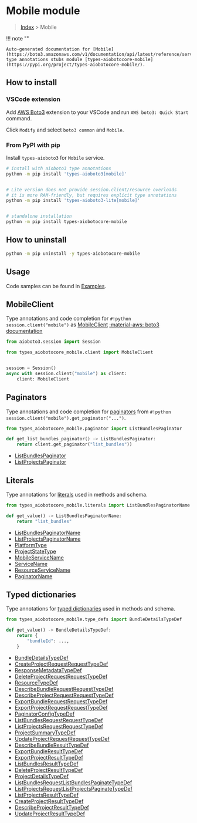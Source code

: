 # Mobile module

> [Index](../README.md) > Mobile


!!! note ""

    Auto-generated documentation for [Mobile](https://boto3.amazonaws.com/v1/documentation/api/latest/reference/services/mobile.html#Mobile)
    type annotations stubs module [types-aiobotocore-mobile](https://pypi.org/project/types-aiobotocore-mobile/).

## How to install

### VSCode extension

Add [AWS Boto3](https://marketplace.visualstudio.com/items?itemName=Boto3typed.boto3-ide)
extension to your VSCode and run `AWS boto3: Quick Start` command.

Click `Modify` and select `boto3 common` and `Mobile`.

### From PyPI with pip

Install `types-aioboto3` for `Mobile` service.

```bash
# install with aioboto3 type annotations
python -m pip install 'types-aioboto3[mobile]'


# Lite version does not provide session.client/resource overloads
# it is more RAM-friendly, but requires explicit type annotations
python -m pip install 'types-aioboto3-lite[mobile]'


# standalone installation
python -m pip install types-aiobotocore-mobile
```



## How to uninstall

```bash
python -m pip uninstall -y types-aiobotocore-mobile
```

## Usage

Code samples can be found in [Examples](./usage.md).

## MobileClient

Type annotations and code completion for  `#!python session.client("mobile")` as [MobileClient](./client.md)
[:material-aws: boto3 documentation](https://boto3.amazonaws.com/v1/documentation/api/latest/reference/services/mobile.html#Mobile.Client)

```python title="Usage example"
from aioboto3.session import Session

from types_aiobotocore_mobile.client import MobileClient


session = Session()
async with session.client("mobile") as client:
    client: MobileClient
```


## Paginators

Type annotations and code completion for
[paginators](./paginators.md)
from `#!python session.client("mobile").get_paginator("...")`.

```python title="Usage example"
from types_aiobotocore_mobile.paginator import ListBundlesPaginator

def get_list_bundles_paginator() -> ListBundlesPaginator:
    return client.get_paginator("list_bundles"))
```

- [ListBundlesPaginator](./paginators.md#listbundlespaginator)
- [ListProjectsPaginator](./paginators.md#listprojectspaginator)








## Literals

Type annotations for [literals](./literals.md) used in methods and schema.

```python title="Usage example"
from types_aiobotocore_mobile.literals import ListBundlesPaginatorName

def get_value() -> ListBundlesPaginatorName:
    return "list_bundles"
```

- [ListBundlesPaginatorName](./literals.md#listbundlespaginatorname)
- [ListProjectsPaginatorName](./literals.md#listprojectspaginatorname)
- [PlatformType](./literals.md#platformtype)
- [ProjectStateType](./literals.md#projectstatetype)
- [MobileServiceName](./literals.md#mobileservicename)
- [ServiceName](./literals.md#servicename)
- [ResourceServiceName](./literals.md#resourceservicename)
- [PaginatorName](./literals.md#paginatorname)




## Typed dictionaries

Type annotations for [typed dictionaries](./type_defs.md) used in methods and schema.

```python title="Usage example"
from types_aiobotocore_mobile.type_defs import BundleDetailsTypeDef

def get_value() -> BundleDetailsTypeDef:
    return {
        "bundleId": ...,
    }
```

- [BundleDetailsTypeDef](./type_defs.md#bundledetailstypedef)
- [CreateProjectRequestRequestTypeDef](./type_defs.md#createprojectrequestrequesttypedef)
- [ResponseMetadataTypeDef](./type_defs.md#responsemetadatatypedef)
- [DeleteProjectRequestRequestTypeDef](./type_defs.md#deleteprojectrequestrequesttypedef)
- [ResourceTypeDef](./type_defs.md#resourcetypedef)
- [DescribeBundleRequestRequestTypeDef](./type_defs.md#describebundlerequestrequesttypedef)
- [DescribeProjectRequestRequestTypeDef](./type_defs.md#describeprojectrequestrequesttypedef)
- [ExportBundleRequestRequestTypeDef](./type_defs.md#exportbundlerequestrequesttypedef)
- [ExportProjectRequestRequestTypeDef](./type_defs.md#exportprojectrequestrequesttypedef)
- [PaginatorConfigTypeDef](./type_defs.md#paginatorconfigtypedef)
- [ListBundlesRequestRequestTypeDef](./type_defs.md#listbundlesrequestrequesttypedef)
- [ListProjectsRequestRequestTypeDef](./type_defs.md#listprojectsrequestrequesttypedef)
- [ProjectSummaryTypeDef](./type_defs.md#projectsummarytypedef)
- [UpdateProjectRequestRequestTypeDef](./type_defs.md#updateprojectrequestrequesttypedef)
- [DescribeBundleResultTypeDef](./type_defs.md#describebundleresulttypedef)
- [ExportBundleResultTypeDef](./type_defs.md#exportbundleresulttypedef)
- [ExportProjectResultTypeDef](./type_defs.md#exportprojectresulttypedef)
- [ListBundlesResultTypeDef](./type_defs.md#listbundlesresulttypedef)
- [DeleteProjectResultTypeDef](./type_defs.md#deleteprojectresulttypedef)
- [ProjectDetailsTypeDef](./type_defs.md#projectdetailstypedef)
- [ListBundlesRequestListBundlesPaginateTypeDef](./type_defs.md#listbundlesrequestlistbundlespaginatetypedef)
- [ListProjectsRequestListProjectsPaginateTypeDef](./type_defs.md#listprojectsrequestlistprojectspaginatetypedef)
- [ListProjectsResultTypeDef](./type_defs.md#listprojectsresulttypedef)
- [CreateProjectResultTypeDef](./type_defs.md#createprojectresulttypedef)
- [DescribeProjectResultTypeDef](./type_defs.md#describeprojectresulttypedef)
- [UpdateProjectResultTypeDef](./type_defs.md#updateprojectresulttypedef)

